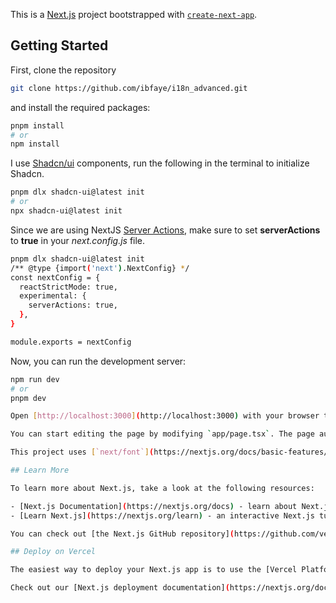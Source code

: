 This is a [Next.js](https://nextjs.org/) project bootstrapped with [`create-next-app`](https://github.com/vercel/next.js/tree/canary/packages/create-next-app).

## Getting Started

First, clone the repository

```bash
git clone https://github.com/ibfaye/i18n_advanced.git
```

and install the required packages:

```bash
pnpm install
# or
npm install
```

I use [Shadcn/ui](https://ui.shadcn.com/docs/installation/next) components, run the following in the terminal to initialize Shadcn.

```bash
pnpm dlx shadcn-ui@latest init
# or
npx shadcn-ui@latest init
```

Since we are using NextJS [Server Actions](https://nextjs.org/docs/app/api-reference/functions/server-actions), make sure to set **serverActions** to **true** in your _next.config.js_ file.

```bash
pnpm dlx shadcn-ui@latest init
/** @type {import('next').NextConfig} */
const nextConfig = {
  reactStrictMode: true,
  experimental: {
    serverActions: true,
  },
}

module.exports = nextConfig
```

Now, you can run the development server:

```bash
npm run dev
# or
pnpm dev

Open [http://localhost:3000](http://localhost:3000) with your browser to see the result.

You can start editing the page by modifying `app/page.tsx`. The page auto-updates as you edit the file.

This project uses [`next/font`](https://nextjs.org/docs/basic-features/font-optimization) to automatically optimize and load Inter, a custom Google Font.

## Learn More

To learn more about Next.js, take a look at the following resources:

- [Next.js Documentation](https://nextjs.org/docs) - learn about Next.js features and API.
- [Learn Next.js](https://nextjs.org/learn) - an interactive Next.js tutorial.

You can check out [the Next.js GitHub repository](https://github.com/vercel/next.js/) - your feedback and contributions are welcome!

## Deploy on Vercel

The easiest way to deploy your Next.js app is to use the [Vercel Platform](https://vercel.com/new?utm_medium=default-template&filter=next.js&utm_source=create-next-app&utm_campaign=create-next-app-readme) from the creators of Next.js.

Check out our [Next.js deployment documentation](https://nextjs.org/docs/deployment) for more details.
```
